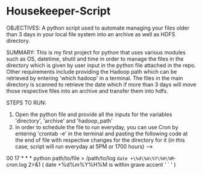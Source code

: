 # Housekeeper-Script

OBJECTIVES:
A python script used to automate managing your files older than 3 days in your local file system into an archive as well as HDFS directory. 

SUMMARY:
This is my first project for python that uses various modules such as OS, datetime, shutil and time in order to manage the files in the directory which is given by
user input in the python file attached in the repo. Other requirements include providing the Hadoop path which can be retrieved by entering 'which hadoop' in a terminal.
The files in the main directory is scanned to retrieve the date which if more than 3 days will move those respective files into an archive and transfer them into hdfs.

STEPS TO RUN:
1) Open the python file and provide all the inputs for the variables 'directory', 'archive' and 'hadoop_path'
2) In order to schedule the file to run everyday, you can use Cron by entering 'crontab -e' in the terminal and pasting the following code at the end of file with respective changes for the directory for it (in this case, script will run everyday at 5PM or 1700 hours) -->


00 17 * * * python path/to/file > /path/to/log `date +\%d\%m\%Y\%H\%M`-cron.log 2>&1 ( date +\%d\%m\%Y\%H\%M is within grave accent ' ` ' )

